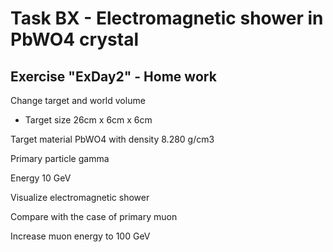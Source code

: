 Task BX - Electromagnetic shower in PbWO4 crystal
=================================================

Exercise "ExDay2" - Home work
-----------------------------

Change target and world volume
- Target size 26cm x 6cm x 6cm

Target material PbWO4 with density  8.280 g/cm3

Primary particle gamma

Energy 10 GeV

Visualize electromagnetic shower

Compare with the case of primary muon

Increase muon energy to 100 GeV
